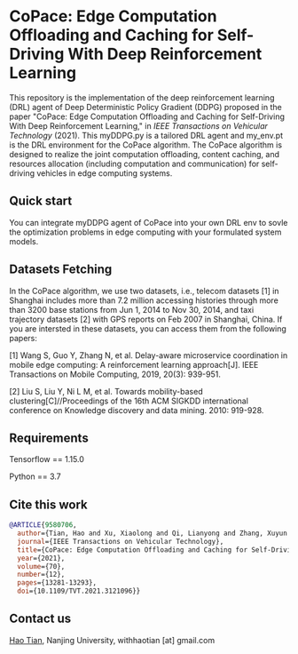 # CoPace: Edge Computation Offloading and Caching for Self-Driving With Deep Reinforcement Learning
This repository is the implementation of the deep reinforcement learning (DRL) agent of Deep Deterministic Policy Gradient (DDPG) proposed in the paper "CoPace: Edge Computation Offloading and Caching for Self-Driving With Deep Reinforcement Learning," in *IEEE Transactions on Vehicular Technology* (2021). This myDDPG.py is a tailored DRL agent and my_env.pt is the DRL environment for the CoPace algorithm. The CoPace algorithm is designed to realize the joint computation offloading, content caching, and resources allocation (including computation and communication) for self-driving vehicles in edge computing systems.

## Quick start
You can integrate myDDPG agent of CoPace into your own DRL env to sovle the optimization problems in edge computing with your formulated system models.

## Datasets Fetching
In the CoPace algorithm, we use two datasets, i.e., telecom datasets [1] in Shanghai includes more than 7.2 million accessing histories through more than 3200 base stations from Jun 1, 2014 to Nov 30, 2014, and taxi trajectory datasets [2] with GPS reports on Feb 2007 in Shanghai, China. If you are intersted in these datasets, you can access them from the following papers:

[1] Wang S, Guo Y, Zhang N, et al. Delay-aware microservice coordination in mobile edge computing: A reinforcement learning approach[J]. IEEE Transactions on Mobile Computing, 2019, 20(3): 939-951.

[2] Liu S, Liu Y, Ni L M, et al. Towards mobility-based clustering[C]//Proceedings of the 16th ACM SIGKDD international conference on Knowledge discovery and data mining. 2010: 919-928.

## Requirements
Tensorflow == 1.15.0

Python == 3.7

## Cite this work
```bibtex
@ARTICLE{9580706,
  author={Tian, Hao and Xu, Xiaolong and Qi, Lianyong and Zhang, Xuyun and Dou, Wanchun and Yu, Shui and Ni, Qiang},
  journal={IEEE Transactions on Vehicular Technology}, 
  title={CoPace: Edge Computation Offloading and Caching for Self-Driving With Deep Reinforcement Learning}, 
  year={2021},
  volume={70},
  number={12},
  pages={13281-13293},
  doi={10.1109/TVT.2021.3121096}}
```

## Contact us
[Hao Tian](https://withhaotian.github.io), Nanjing University, withhaotian [at] gmail.com